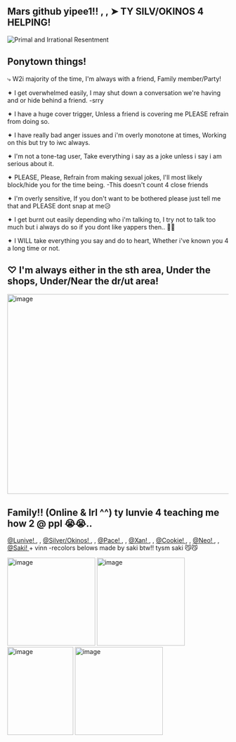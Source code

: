 Mars github yipee1!! , , ➤  TY SILV/OKINOS 4 HELPING!
-
![Primal and Irrational Resentment](https://i.pinimg.com/736x/03/d3/57/03d3571253f9cf210580705ea3fc4110.jpg)

Ponytown things!
-
⤷ W2i majority of the time, I'm always with a friend, Family member/Party!

✦ I get overwhelmed easily, I may shut down a conversation we're having and or hide behind a friend. -srry

✦ I have a huge cover trigger, Unless a friend is covering me PLEASE refrain from doing so.

✦ I have really bad anger issues and i'm overly monotone at times, Working on this but try to iwc always.

✦ I'm not a tone-tag user, Take everything i say as a joke unless i say i am serious about it.

✦ PLEASE, Please, Refrain from making sexual jokes, I'll most likely block/hide you for the time being. -This doesn't count 4 close friends

✦ I'm overly sensitive, If you don't want to be bothered please just tell me that and PLEASE dont snap at me😥

✦ I get burnt out easily depending who i'm talking to, I try not to talk too much but i always do so if you dont like yappers then.. 🤷‍♂️

✦ I WILL take everything you say and do to heart, Whether i've known you 4 a long time or not.

♡ I'm always either in the sth area, Under the shops, Under/Near the dr/ut area!
-------------------------------------------------------------------------------------------------------------

<img width="735" height="454" alt="image" src="https://github.com/user-attachments/assets/f33e95a4-3513-4e29-9843-a83c39083d89" />

Family!! (Online & Irl ^^) ty lunvie 4 teaching me how 2 @ ppl 😭😭..
----------

<a href="https://github.com/anglwngs">@Lunive! </a>  , , <a href="https://github.com/silverxpt">@Silver/Okinos! </a>  , , <a href="https://github.com/Pac3dShadowz">@Pace! </a>  , , <a href="https://github.com/metalsboyfriend">@Xan! </a> , , <a href="https://github.com/C00kieOasis">@Cookie! </a>  , ,
 <a href="https://github.com/kn1ght0fthew1nd">@Neo!  </a>  , , <a href="https://github.com/R0S1EP0S1ES">@Saki! </a>  + vinn -recolors belows made by saki btw!! tysm saki 😼😼

<img width="200" height="200" alt="image" src="https://github.com/user-attachments/assets/ddf14f93-f076-40fa-b379-c50ffd46de9d" /> <img width="200" height="200" alt="image" src="https://github.com/user-attachments/assets/855891c6-a0ca-4b4e-abd1-41ddebdd695c" /> <img width="150" height="200" alt="image" src="https://github.com/user-attachments/assets/f201e3fa-fb83-4af7-9c2b-a3b0316df19d" /> <img width="200" height="200" alt="image" src="https://github.com/user-attachments/assets/7e9c4920-e6a0-4318-a55d-dc472b368bee" /> 





